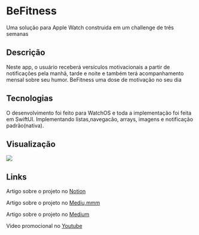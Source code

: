 # BeFitness
Uma solução para Apple Watch construida em um challenge de três semanas

<h2>Descrição</h2>
Neste app, o usuário receberá versículos motivacionais a partir de notificações pela manhã, tarde e noite e também terá acompanhamento mensal sobre seu humor. BeFitness uma dose de motivação no seu dia

<h2>Tecnologias</h2>

O desenvolvimento foi feito para WatchOS e toda a implementação foi feita em SwiftUI. Implementando listas,navegacão, arrays, imagens e notificação padrão(nativa).

<h2>Visualização</h2>


<img src="https://user-images.githubusercontent.com/102704880/210253559-04345046-131c-4fc0-81d4-4f9d820ede3e.mp4"/>



<h2>Links</h2>

Artigo sobre o projeto no  <a href="[[https://cat-flamingo-832.notion.site/Alfabeta-b3361173a82d4c6c84aaffb77139cf02](https://cat-flamingo-832.notion.site/BeFitness-d43e1888cb6941368fe748dcd976f93c)](https://www.notion.so/BeFitness-d43e1888cb6941368fe748dcd976f93c)" target="_blank" rel="external">Notion</a>

Artigo sobre o projeto no  <a href="https://cat-flamingo-832.notion.site/BeFitness-d43e1888cb6941368fe748dcd976f93c" target="_blank" rel="external">Mediu,mmm</a>

Artigo sobre o projeto no  <a href="https://medium.com/@danielly.santoslopesds/alfabeta-auxiliando-no-processo-de-alfabetiza%C3%A7%C3%A3o-c50900d7e257" target="_blank" rel="external">Medium</a>

Video promocional no <a href="https://www.youtube.com/watch?v=duHQ5iYCJ74" target="_blank" rel="external">Youtube</a>
